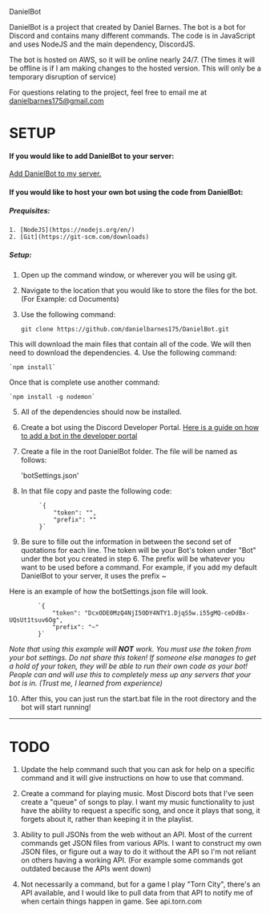 DanielBot


DanielBot is a project that created by Daniel Barnes. The bot is a bot for Discord and contains many different commands. The code is in JavaScript and uses NodeJS and the main dependency, DiscordJS.

The bot is hosted on AWS, so it will be online nearly 24/7. (The times it will be offline is if I am making changes to the hosted version. This will only be a temporary disruption of service)

For questions relating to the project, feel free to email me at danielbarnes175@gmail.com

# SETUP


#### If you would like to add DanielBot to your server:

[Add DanielBot to my server.](https://discordapp.com/oauth2/authorize?client_id=471814348629868565&permissions=8&scope=bot)

#### If you would like to host your own bot using the code from DanielBot:

##### Prequisites:

	1. [NodeJS](https://nodejs.org/en/)
	2. [Git](https://git-scm.com/downloads)
	
##### Setup:

1. Open up the command window, or wherever you will be using git.
2. Navigate to the location that you would like to store the files for the bot.
	(For Example: cd Documents)
3. Use the following command:

	`git clone https://github.com/danielbarnes175/DanielBot.git`

This will download the main files that contain all of the code. We will then need to download the dependencies.
4. Use the following command:

	`npm install`

Once that is complete use another command:

	`npm install -g nodemon`

5. All of the dependencies should now be installed.
6. Create a bot using the Discord Developer Portal. [Here is a guide on how to add a bot in the developer portal](https://discordpy.readthedocs.io/en/rewrite/discord.html)
7. Create a file in the root DanielBot folder. The file will be named as follows:

	'botSettings.json'

8. In that file copy and paste the following code:

			`{
				"token": "",
				"prefix": ""
			}`

9. Be sure to fille out the information in between the second set of quotations for each line.
The token will be your Bot's token under "Bot" under the bot you created in step 6.
The prefix will be whatever you want to be used before a command. For example, if you add my default DanielBot to your server, it uses the prefix ~

Here is an example of how the botSettings.json file will look.

			`{
				"token": "DcxODE0MzQ4NjI5ODY4NTY1.DjqS5w.i55gMQ-ceDdBx-UQsUt1tsuv6Og",
				"prefix": "~"
			}`

*Note that using this example will **NOT** work. You must use the token from your bot settings. Do not share this token! If someone else manages to get a hold of your token, they will be able to run their own code as your bot! People can and will use this to completely mess up any servers that your bot is in. (Trust me, I learned from experience)*

10. After this, you can just run the start.bat file in the root directory and the bot will start running!

-------------------------------------------------------------------------------------------------------

# TODO

1. Update the help command such that you can ask for help on a specific command and it will give instructions on how to use that command.

2. Create a command for playing music. Most Discord bots that I've seen create a "queue" of songs to play. I want my music functionality to just have the ability to request a specific song, and once it plays that song, it forgets about it, rather than keeping it in the playlist.

3. Ability to pull JSONs from the web without an API. Most of the current commands get JSON files from various APIs. I want to construct my own JSON files, or figure out a way to do it without the API so I'm not reliant on others having a working API. (For example some commands got outdated because the APIs went down)

4. Not necessarily a command, but for a game I play "Torn City", there's an API available, and I would like to pull data from that API to notify me of when certain things happen in game. See api.torn.com